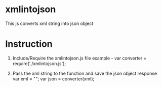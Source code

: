 # xmlintojson
This js converts xml string into json object

# Instruction
1. Include/Require the xmlintojson.js file
example - 
var converter = require('./xmlintojson.js');

2. Pass the xml string to the function and save the json object response
var xml = "<parent><child></child></parent>";
var json = converter(xml);